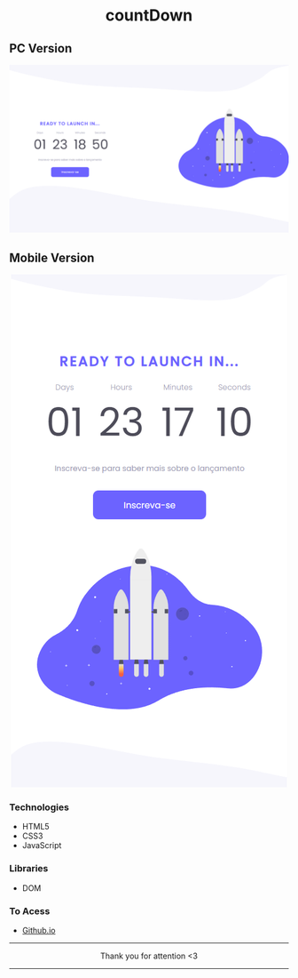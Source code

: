 <h1 align="center">countDown</h1>

## PC Version

<img src="imgs/windowPc.png">

## Mobile Version

<div align="center">
  <img src="imgs/windowMobile.png">
</div>

### Technologies

- HTML5
- CSS3
- JavaScript

### Libraries

- DOM 

### To Acess

* [Github.io](https://kaiquecamposdev.github.io/countDown/)

<hr>
<p align="center">Thank you for attention <3</p>
<hr>
